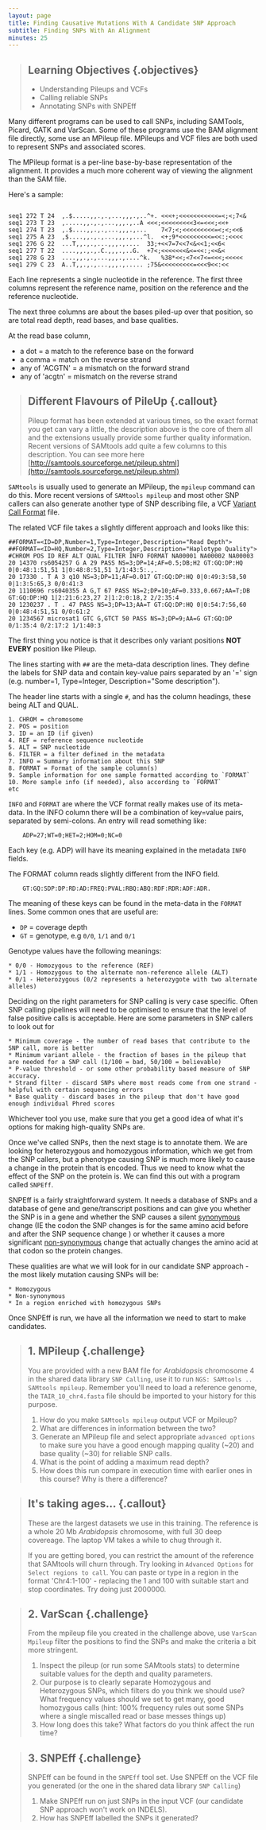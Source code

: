 ```yaml
---
layout: page
title: Finding Causative Mutations With A Candidate SNP Approach
subtitle: Finding SNPs With An Alignment
minutes: 25
---
```


> ## Learning Objectives {.objectives}
> * Understanding Pileups and VCFs
> * Calling reliable SNPs
> * Annotating SNPs with SNPEff
>


Many different programs can be used to call SNPs, including SAMTools, Picard, GATK and VarScan. Some of these programs use the BAM alignment file directly, some use an MPileup file. MPileups and VCF files are both used to represent SNPs and associated scores.  

The MPileup format is a per-line base-by-base representation of the alignment. It provides a much more coherent way of viewing the alignment than the SAM file.

Here's a sample:

~~~ {.output}

seq1 272 T 24  ,.$.....,,.,.,...,,,.,..^+. <<<+;<<<<<<<<<<<=<;<;7<&
seq1 273 T 23  ,.....,,.,.,...,,,.,..A <<<;<<<<<<<<<3<=<<<;<<+
seq1 274 T 23  ,.$....,,.,.,...,,,.,...    7<7;<;<<<<<<<<<=<;<;<<6
seq1 275 A 23  ,$....,,.,.,...,,,.,...^l.  <+;9*<<<<<<<<<=<<:;<<<<
seq1 276 G 22  ...T,,.,.,...,,,.,....  33;+<<7=7<<7<&<<1;<<6<
seq1 277 T 22  ....,,.,.,.C.,,,.,..G.  +7<;<<<<<<<&<=<<:;<<&<
seq1 278 G 23  ....,,.,.,...,,,.,....^k.   %38*<<;<7<<7<=<<<;<<<<<
seq1 279 C 23  A..T,,.,.,...,,,.,..... ;75&<<<<<<<<<=<<<9<<:<<

~~~

Each line represents a single nucleotide in the reference. The first three columns represent the reference name, position on the reference and the reference nucleotide.

The next three columns are about the bases piled-up over that position, so are total read depth, read bases, and base qualities.

At the read base column,

 * a dot = a match to the reference base on the forward
 * a comma = match on the reverse strand
 * any of 'ACGTN' = a mismatch on the forward strand
 * any of 'acgtn' = mismatch on the reverse strand

>## Different Flavours of PileUp {.callout}
> Pileup format has been extended at various times, so the exact format you get can vary a little, the description above is the core of them all and the extensions usually provide some further quality information. Recent versions of SAMtools add quite a few columns to this description.
> You can see more here [http://samtools.sourceforge.net/pileup.shtml](http://samtools.sourceforge.net/pileup.shtml)
>

`SAMtools` is usually used to generate an MPileup, the `mpileup` command can do this. More recent versions of `SAMtools mpileup` and most other SNP callers can also generate another type of SNP describing file, a VCF [Variant Call Format](reference.html#variant_call_format) file.


The related VCF file takes a slightly different approach and looks like this:

~~~ {.output}
##FORMAT=<ID=DP,Number=1,Type=Integer,Description="Read Depth">
##FORMAT=<ID=HQ,Number=2,Type=Integer,Description="Haplotype Quality">
#CHROM POS ID REF ALT QUAL FILTER INFO FORMAT NA00001 NA00002 NA00003
20 14370 rs6054257 G A 29 PASS NS=3;DP=14;AF=0.5;DB;H2 GT:GQ:DP:HQ 0|0:48:1:51,51 1|0:48:8:51,51 1/1:43:5:.,.
20 17330 . T A 3 q10 NS=3;DP=11;AF=0.017 GT:GQ:DP:HQ 0|0:49:3:58,50 0|1:3:5:65,3 0/0:41:3
20 1110696 rs6040355 A G,T 67 PASS NS=2;DP=10;AF=0.333,0.667;AA=T;DB GT:GQ:DP:HQ 1|2:21:6:23,27 2|1:2:0:18,2 2/2:35:4
20 1230237 . T . 47 PASS NS=3;DP=13;AA=T GT:GQ:DP:HQ 0|0:54:7:56,60 0|0:48:4:51,51 0/0:61:2
20 1234567 microsat1 GTC G,GTCT 50 PASS NS=3;DP=9;AA=G GT:GQ:DP 0/1:35:4 0/2:17:2 1/1:40:3
~~~

The first thing you notice is that it describes only variant positions **NOT** **EVERY** position like Pileup.

The lines starting with `##` are the meta-data description lines. They define the labels for SNP data and contain key-value pairs separated by an '=' sign (e.g. number=1, Type=Integer, Description="Some description").

The header line starts with a single `#`, and has the column headings, these being  ALT and QUAL.  

	1. CHROM = chromosome
	2. POS = position
	3. ID = an ID (if given)
	4. REF = reference sequence nucleotide
	5. ALT = SNP nucleotide
	6. FILTER = a filter defined in the metadata
	7. INFO = Summary information about this SNP
	8. FORMAT = Format of the sample column(s)
	9. Sample information for one sample formatted according to `FORMAT`
	10. More sample info (if needed), also according to `FORMAT`
	etc

`INFO` and `FORMAT` are where the VCF format really makes use of its meta-data. In the INFO column there will be a combination of key=value pairs, separated by
semi-colons. An entry will read something like:

~~~ {.output}
	ADP=27;WT=0;HET=2;HOM=0;NC=0
~~~  
Each key (e.g. ADP) will have its meaning explained in the metadata `INFO` fields.

The FORMAT column reads slightly different from the INFO field.

~~~ {.output}
	GT:GQ:SDP:DP:RD:AD:FREQ:PVAL:RBQ:ABQ:RDF:RDR:ADF:ADR.
~~~
The meaning of these keys can be found in the meta-data in the
`FORMAT` lines. Some common ones that are useful are:

 * `DP` = coverage depth
 * `GT` =  genotype, e.g `0/0`, `1/1` and `0/1`

Genotype values have the following meanings:

	* 0/0 - Homozygous to the reference (REF)
	* 1/1 - Homozygous to the alternate non-reference allele (ALT)
	* 0/1 - Heterozygous (0/2 represents a heterozygote with two alternate alleles)



Deciding on the right parameters for SNP calling is very case specific. Often SNP calling pipelines will need to be optimised to ensure that the level of false positive calls is acceptable. Here are some parameters in SNP callers to look out for

	* Minimum coverage - the number of read bases that contribute to the SNP call, more is better
	* Minimum variant allele - the fraction of bases in the pileup that are needed for a SNP call (1/100 = bad, 50/100 = believable)
	* P-value threshold - or some other probability based measure of SNP accuracy.
	* Strand filter - discard SNPs where most reads come from one strand - helpful with certain sequencing errors
	* Base quality - discard bases in the pileup that don't have good enough individual Phred scores

Whichever tool you use, make sure that you get a good idea of what it's options for making high-quality SNPs are.

Once we've called SNPs, then the next stage is to annotate them. We are looking for heterozygous and homozygous information, which we get from the SNP callers, but a phenotype causing SNP is much more likely to cause a change in the protein that is encoded. Thus we need to know what the effect of the SNP on the protein is. We can find this out with a program called `SNPEff`.

SNPEff is a fairly straightforward system. It needs a database of SNPs and a database of gene and gene/transcript positions and can give you whether the SNP is in a gene and whether the SNP causes a silent [synonymous](reference.html#synonymous) change (IE the codon the SNP changes is for the same amino acid before and after the SNP sequence change ) or whether it causes a more significant [non-synonymous](reference.html#non-synonymous) change that actually changes the amino acid at that codon so the protein changes.

These qualities are what we will look for in our candidate SNP approach - the most likely mutation causing SNPs will be:

	* Homozygous
	* Non-synonymous
	* In a region enriched with homozygous SNPs

Once SNPEff is run, we have all the information we need to start to make candidates.

>## 1. MPileup {.challenge}
> You are provided with a new BAM file for _Arabidopsis_ chromosome 4 in the shared data library `SNP Calling`, use it to run `NGS: SAMtools .. SAMtools mpileup`. Remember you'll need to load a reference genome, the `TAIR_10_chr4.fasta` file should be imported to your history for this purpose.  
>
>	1. How do you make `SAMtools mpileup` output VCF or Mpileup?
>	2. What are differences in information between the two?
>	3. Generate an MPileup file and select appropriate `advanced options` to make sure you have a good enough mapping quality (~20) and base quality (~30) for reliable SNP calls.  
>	4. What is the point of adding a maximum read depth?
>	5. How does this run compare in execution time with earlier ones in this course? Why is there a difference?
>

>## It's taking ages... {.callout}
> These are the largest datasets we use in this training. The reference is a whole 20 Mb _Arabidopsis_ chromosome, with full 30 deep covereage. The laptop VM takes a while to chug through it.
>
> If you are getting bored, you can restrict the amount of the reference that SAMtools will churn through. Try looking in `Advanced Options` for `Select regions to call`. You can paste or type in a region in the format 'Chr4:1-100' - replacing the 1 and 100 with suitable start and stop coordinates. Try doing just 2000000.

>## 2. VarScan {.challenge}
> From the mpileup file you created in the challenge above, use `VarScan Mpileup` filter the positions to find the SNPs and make the criteria a bit more stringent.
>
>	1. Inspect the pileup (or run some SAMtools stats) to determine suitable values for the depth and quality parameters.
>	2. Our purpose is to clearly separate Homozygous and Heterozygous SNPs, which filters do you think we should use? What frequency values should we set to get many, good homozygous calls (hint: 100% frequency rules out some SNPs where a single miscalled read or base messes things up)
>	3. How long does this take? What factors do you think affect the run time?

> ## 3. SNPEff {.challenge}
> SNPEff can be found in the `SNPEff` tool set. Use SNPEff on the VCF file you generated (or the one in the shared data library `SNP Calling`)
>
>	1. Make SNPEff run on just SNPs in the input VCF (our candidate SNP approach won't work on INDELS).
>	2. How has SNPEff labelled the SNPs it generated?
>
